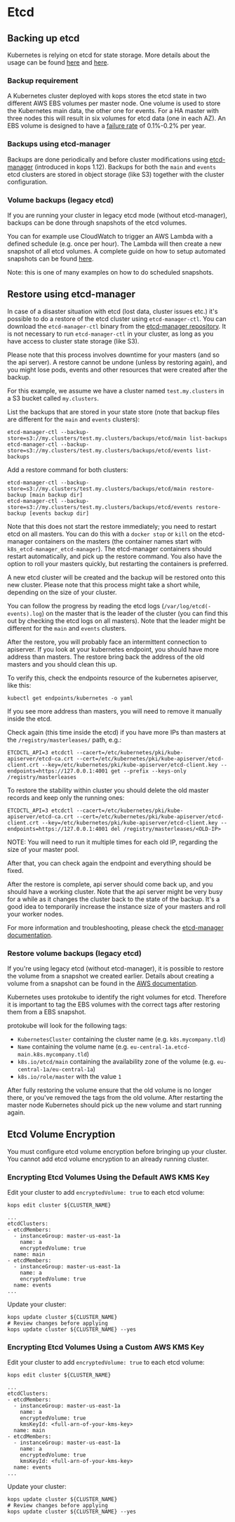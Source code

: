 # Etcd

## Backing up etcd

Kubernetes is relying on etcd for state storage. More details about the usage
can be found [here](https://kubernetes.io/docs/admin/etcd/) and
[here](https://coreos.com/etcd/docs/latest/).

### Backup requirement

A Kubernetes cluster deployed with kops stores the etcd state in two different
AWS EBS volumes per master node. One volume is used to store the Kubernetes
main data, the other one for events. For a HA master with three nodes this will
result in six volumes for etcd data (one in each AZ). An EBS volume is designed
to have a [failure rate](https://aws.amazon.com/ebs/details/#AvailabilityandDurability)
of 0.1%-0.2% per year.

### Backups using etcd-manager

Backups are done periodically and before cluster modifications using [etcd-manager](../etcd/manager.md)
(introduced in kops 1.12). Backups for both the `main` and `events` etcd clusters
are stored in object storage (like S3) together with the cluster configuration.

### Volume backups (legacy etcd)

If you are running your cluster in legacy etcd mode (without etcd-manager),
backups can be done through snapshots of the etcd volumes.

You can for example use CloudWatch to trigger an AWS Lambda with a defined schedule (e.g. once per
hour). The Lambda will then create a new snapshot of all etcd volumes. A complete
guide on how to setup automated snapshots can be found [here](https://serverlesscode.com/post/lambda-schedule-ebs-snapshot-backups/).

Note: this is one of many examples on how to do scheduled snapshots.

## Restore using etcd-manager

In case of a disaster situation with etcd (lost data, cluster issues etc.) it's
possible to do a restore of the etcd cluster using `etcd-manager-ctl`.
You can download the `etcd-manager-ctl` binary from the [etcd-manager repository](https://github.com/kopeio/etcd-manager/releases).
It is not necessary to run `etcd-manager-ctl` in your cluster, as long as you have access to cluster state storage (like S3).

Please note that this process involves downtime for your masters (and so the api server).
A restore cannot be undone (unless by restoring again), and you might lose pods, events
and other resources that were created after the backup.

For this example, we assume we have a cluster named `test.my.clusters` in a S3 bucket called `my.clusters`.

List the backups that are stored in your state store (note that backup files are different for the `main` and `events` clusters):

```
etcd-manager-ctl --backup-store=s3://my.clusters/test.my.clusters/backups/etcd/main list-backups
etcd-manager-ctl --backup-store=s3://my.clusters/test.my.clusters/backups/etcd/events list-backups
```

Add a restore command for both clusters:

```
etcd-manager-ctl --backup-store=s3://my.clusters/test.my.clusters/backups/etcd/main restore-backup [main backup dir]
etcd-manager-ctl --backup-store=s3://my.clusters/test.my.clusters/backups/etcd/events restore-backup [events backup dir]
```

Note that this does not start the restore immediately; you need to restart etcd on all masters.
You can do this with a `docker stop` or `kill` on the etcd-manager containers on the masters (the container names start with `k8s_etcd-manager_etcd-manager`).
The etcd-manager containers should restart automatically, and pick up the restore command. You also have the option to roll your masters quickly, but restarting the containers is preferred.

A new etcd cluster will be created and the backup will be
restored onto this new cluster. Please note that this process might take a short while,
depending on the size of your cluster.

You can follow the progress by reading the etcd logs (`/var/log/etcd(-events).log`)
on the master that is the leader of the cluster (you can find this out by checking the etcd logs on all masters).
Note that the leader might be different for the `main` and `events` clusters.

After the restore, you will probably face an intermittent connection to apiserver.
If you look at your kubernetes endpoint, you should have more address than masters. The restore bring back the address of the old masters and you should clean this up.

To verify this, check the endpoints resource of the kubernetes apiserver, like this:
```
kubectl get endpoints/kubernetes -o yaml
```

If you see more address than masters, you will need to remove it manually inside the etcd.

Check again (this time inside the etcd) if you have more IPs than masters at the `/registry/masterleases/` path, e.g.:
```
ETCDCTL_API=3 etcdctl --cacert=/etc/kubernetes/pki/kube-apiserver/etcd-ca.crt --cert=/etc/kubernetes/pki/kube-apiserver/etcd-client.crt --key=/etc/kubernetes/pki/kube-apiserver/etcd-client.key --endpoints=https://127.0.0.1:4001 get --prefix --keys-only /registry/masterleases
```

To restore the stability within cluster you should delete the old master records and keep only the running ones:
```
ETCDCTL_API=3 etcdctl --cacert=/etc/kubernetes/pki/kube-apiserver/etcd-ca.crt --cert=/etc/kubernetes/pki/kube-apiserver/etcd-client.crt --key=/etc/kubernetes/pki/kube-apiserver/etcd-client.key --endpoints=https://127.0.0.1:4001 del /registry/masterleases/<OLD-IP>
```
NOTE: You will need to run it multiple times for each old IP, regarding the size of your master pool.

After that, you can check again the endpoint and everything should be fixed.

After the restore is complete, api server should come back up, and you should have a working cluster.
Note that the api server might be very busy for a while as it changes the cluster back to the state of the backup.
It's a good idea to temporarily increase the instance size of your masters and roll your worker nodes.

For more information and troubleshooting, please check the [etcd-manager documentation](https://github.com/kopeio/etcd-manager).

### Restore volume backups (legacy etcd)

If you're using legacy etcd (without etcd-manager), it is possible to restore the volume from a snapshot we created
earlier. Details about creating a volume from a snapshot can be found in the
[AWS documentation](http://docs.aws.amazon.com/AWSEC2/latest/UserGuide/ebs-restoring-volume.html).

Kubernetes uses protokube to identify the right volumes for etcd. Therefore it
is important to tag the EBS volumes with the correct tags after restoring them
from a EBS snapshot.

protokube will look for the following tags:

* `KubernetesCluster` containing the cluster name (e.g. `k8s.mycompany.tld`)
* `Name` containing the volume name (e.g. `eu-central-1a.etcd-main.k8s.mycompany.tld`)
* `k8s.io/etcd/main` containing the availability zone of the volume (e.g. `eu-central-1a/eu-central-1a`)
* `k8s.io/role/master` with the value `1`

After fully restoring the volume ensure that the old volume is no longer there,
or you've removed the tags from the old volume. After restarting the master node
Kubernetes should pick up the new volume and start running again.


## Etcd Volume Encryption

You must configure etcd volume encryption before bringing up your cluster. You cannot add etcd volume encryption to an already running cluster.

### Encrypting Etcd Volumes Using the Default AWS KMS Key

Edit your cluster to add `encryptedVolume: true` to each etcd volume:

`kops edit cluster ${CLUSTER_NAME}`

```
...
etcdClusters:
- etcdMembers:
  - instanceGroup: master-us-east-1a
    name: a
    encryptedVolume: true
  name: main
- etcdMembers:
  - instanceGroup: master-us-east-1a
    name: a
    encryptedVolume: true
  name: events
...
```

Update your cluster:

```
kops update cluster ${CLUSTER_NAME}
# Review changes before applying
kops update cluster ${CLUSTER_NAME} --yes
```

### Encrypting Etcd Volumes Using a Custom AWS KMS Key

Edit your cluster to add `encryptedVolume: true` to each etcd volume:

`kops edit cluster ${CLUSTER_NAME}`

```
...
etcdClusters:
- etcdMembers:
  - instanceGroup: master-us-east-1a
    name: a
    encryptedVolume: true
    kmsKeyId: <full-arn-of-your-kms-key>
  name: main
- etcdMembers:
  - instanceGroup: master-us-east-1a
    name: a
    encryptedVolume: true
    kmsKeyId: <full-arn-of-your-kms-key>
  name: events
...
```

Update your cluster:

```
kops update cluster ${CLUSTER_NAME}
# Review changes before applying
kops update cluster ${CLUSTER_NAME} --yes
```
